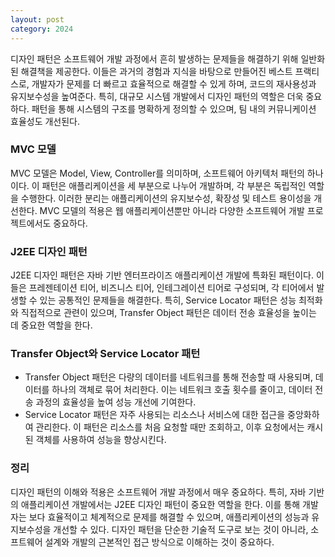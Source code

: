 ```yaml
---
layout: post
category: 2024
---
```


디자인 패턴은 소프트웨어 개발 과정에서 흔히 발생하는 문제들을 해결하기 위해 일반화된 해결책을 제공한다. 이들은 과거의 경험과 지식을 바탕으로 만들어진 베스트 프랙티스로, 개발자가 문제를 더 빠르고 효율적으로 해결할 수 있게 하며, 코드의 재사용성과 유지보수성을 높여준다. 특히, 대규모 시스템 개발에서 디자인 패턴의 역할은 더욱 중요하다. 패턴을 통해 시스템의 구조를 명확하게 정의할 수 있으며, 팀 내의 커뮤니케이션 효율성도 개선된다.


### MVC 모델
MVC 모델은 Model, View, Controller를 의미하며, 소프트웨어 아키텍처 패턴의 하나이다. 이 패턴은 애플리케이션을 세 부분으로 나누어 개발하며, 각 부분은 독립적인 역할을 수행한다. 이러한 분리는 애플리케이션의 유지보수성, 확장성 및 테스트 용이성을 개선한다. MVC 모델의 적용은 웹 애플리케이션뿐만 아니라 다양한 소프트웨어 개발 프로젝트에서도 중요하다.

### J2EE 디자인 패턴
J2EE 디자인 패턴은 자바 기반 엔터프라이즈 애플리케이션 개발에 특화된 패턴이다. 이들은 프레젠테이션 티어, 비즈니스 티어, 인테그레이션 티어로 구성되며, 각 티어에서 발생할 수 있는 공통적인 문제들을 해결한다. 특히, Service Locator 패턴은 성능 최적화와 직접적으로 관련이 있으며, Transfer Object 패턴은 데이터 전송 효율성을 높이는 데 중요한 역할을 한다.

### Transfer Object와 Service Locator 패턴
- Transfer Object 패턴은 다량의 데이터를 네트워크를 통해 전송할 때 사용되며, 데이터를 하나의 객체로 묶어 처리한다. 이는 네트워크 호출 횟수를 줄이고, 데이터 전송 과정의 효율성을 높여 성능 개선에 기여한다.
- Service Locator 패턴은 자주 사용되는 리소스나 서비스에 대한 접근을 중앙화하여 관리한다. 이 패턴은 리소스를 처음 요청할 때만 조회하고, 이후 요청에서는 캐시된 객체를 사용하여 성능을 향상시킨다.

### 정리
디자인 패턴의 이해와 적용은 소프트웨어 개발 과정에서 매우 중요하다. 특히, 자바 기반의 애플리케이션 개발에서는 J2EE 디자인 패턴이 중요한 역할을 한다. 이를 통해 개발자는 보다 효율적이고 체계적으로 문제를 해결할 수 있으며, 애플리케이션의 성능과 유지보수성을 개선할 수 있다. 디자인 패턴을 단순한 기술적 도구로 보는 것이 아니라, 소프트웨어 설계와 개발의 근본적인 접근 방식으로 이해하는 것이 중요하다.